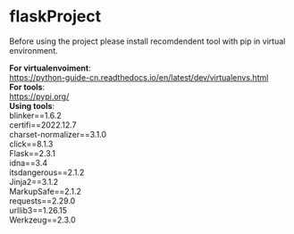 # flaskProject
<p>
Before using the project please install recomdendent tool with pip in virtual environment.
</p>

**For virtualenvoiment**:<br>
https://python-guide-cn.readthedocs.io/en/latest/dev/virtualenvs.html
<br>
**For tools**:<br>
https://pypi.org/
<br>
**Using tools**:<br>
blinker==1.6.2<br>
certifi==2022.12.7<br>
charset-normalizer==3.1.0<br>
click==8.1.3<br>
Flask==2.3.1<br>
idna==3.4<br>
itsdangerous==2.1.2<br>
Jinja2==3.1.2<br>
MarkupSafe==2.1.2<br>
requests==2.29.0<br>
urllib3==1.26.15<br>
Werkzeug==2.3.0<br>
